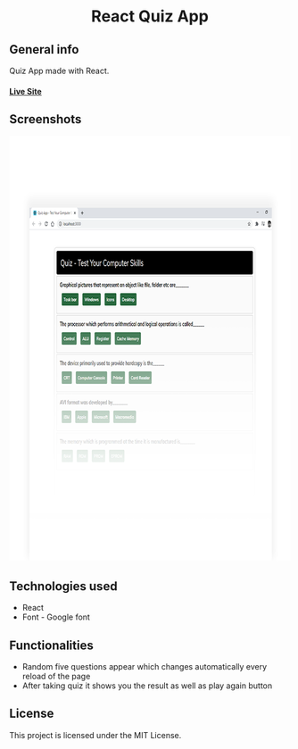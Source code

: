<h1 align="center">React Quiz App</h1>

## General info

Quiz App made with React.

#### [Live Site](https://sunil-pradhan.github.io/react-quiz-app)

## Screenshots

 <p align="center">
  <img width="800" height="762" src="./src/img/react-quiz-app.png">
</p>

## Technologies used

- React
- Font - Google font 


## Functionalities

* Random five questions appear which changes automatically every reload of the page
* After taking quiz it shows you the result as well as play again button 



## License

This project is licensed under the MIT License.

